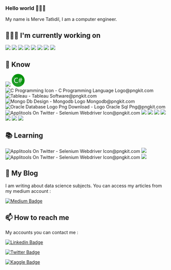 ### Hello world 🙋🏻‍♀️
My name is Merve Tatlıdil, I am a computer engineer.

## 👩🏻‍💻 I'm currently working on

<code><a href="" target="_blank"><img height="40" src="https://www.vectorlogo.zone/logos/python/python-official.svg"></a></code>
<code><a href="" target="_blank"><img height="40" src="https://www.vectorlogo.zone/logos/numpy/numpy-ar21.svg"></a></code>
<code><img src="https://upload.wikimedia.org/wikipedia/commons/0/05/Scikit_learn_logo_small.svg" height="40" ></code>
<code><img src="https://geo-python.github.io/site/_images/pandas_logo.png" height="40" ></code>
<code><img src="https://www.vectorlogo.zone/logos/sqlite/sqlite-ar21.svg" height="40" ></code>
<code><img src="https://www.vectorlogo.zone/logos/mysql/mysql-ar21.svg" height="40" ></code>
<code><img src="https://okpanico.files.wordpress.com/2011/05/logo2.png" height="25" ></code>
<code><a href="" target="_blank"><img height="40" src="https://www.vectorlogo.zone/logos/jupyter/jupyter-ar21.svg"></a></code>

## 🧠 Know

<img src="https://www.vectorlogo.zone/logos/java/java-ar21.svg" height="40" />  <img src="https://github.com/github/explore/blob/master/topics/csharp/csharp.png?raw=true" height="40" /> <img src="https://www.pngkit.com/png/detail/101-1010012_c-programming-icon-c-programming-language-logo.png" alt="C Programming Icon - C Programming Language Logo@pngkit.com" height="40" >  <img src="https://www.pngkit.com/png/detail/787-7876071_tableau-tableau-software.png" alt="Tableau - Tableau Software@pngkit.com" height="40" > <img src="https://www.pngkit.com/png/detail/383-3838914_mongo-db-design-mongodb-logo-mongodb.png" alt="Mongo Db Design - Mongodb Logo Mongodb@pngkit.com" height="40" > <img src="https://www.pngkit.com/png/detail/142-1422061_oracle-database-logo-png-download-logo-oracle-sql.png" alt="Oracle Database Logo Png Download - Logo Oracle Sql Png@pngkit.com" height="40" > <img src="https://www.tutorialandexample.com/wp-content/uploads/2020/02/Tkinter-%E2%80%93-Python.png" alt="Applitools On Twitter - Selenium Webdriver Icon@pngkit.com" height="40" > <code><a href="" target="_blank"><img height="40" src="https://www.vectorlogo.zone/logos/visualstudio_code/visualstudio_code-icon.svg"></a></code>
<code><a href="" target="_blank"><img height="40" src="https://www.vectorlogo.zone/logos/eclipse/eclipse-ar21.svg"></a></code>
<code><a href="" target="_blank"><img height="40" src="https://www.vectorlogo.zone/logos/trello/trello-ar21.svg"></a></code>
<code><a href="" target="_blank"><img height="40" src="https://www.vectorlogo.zone/logos/google_analytics/google_analytics-ar21.svg"></a></code>
<code><a href="" target="_blank"><img height="40" src="https://www.vectorlogo.zone/logos/json/json-ar21.svg"></a></code>
<code><a href="" target="_blank"><img height="40" src="https://www.vectorlogo.zone/logos/linux/linux-ar21.svg"></a></code>
<code><a href="" target="_blank"><img height="40" src="https://www.vectorlogo.zone/logos/qtio/qtio-ar21.svg"></a></code>

## 📚 Learning

<img src="https://www.pngkit.com/png/detail/519-5198030_applitools-on-twitter-selenium-webdriver-icon.png" alt="Applitools On Twitter - Selenium Webdriver Icon@pngkit.com" height="40" > <code><a href="" target="_blank"><img height="40" src="https://www.vectorlogo.zone/logos/tensorflow/tensorflow-ar21.svg"></a></code>
<img src="https://opendatascience.com/wp-content/uploads/2018/10/K2.png" alt="Applitools On Twitter - Selenium Webdriver Icon@pngkit.com" height="40" >
<code><a href="" target="_blank"><img height="40" src="https://www.vectorlogo.zone/logos/pytorch/pytorch-ar21.svg"></a></code>

## 📒 My Blog
I am writing about data science subjects. You can access my articles from my medium account :

[![Medium Badge](https://img.shields.io/badge/MerveTatlıdil-Medium-green?style=for-the-badge&logo=medium)](https://medium.com/@mervetatlidil)

## 📫 How to reach me
My accounts you can contact me :

[![Linkedin Badge](https://img.shields.io/badge/MerveTatlıdil-follow%20on%20linkedin-red?style=for-the-badge&logo=linkedin)](https://www.linkedin.com/in/nmervetatlidil/)

[![Twitter Badge](https://img.shields.io/badge/MerveTatlıdil-follow%20on%20twitter-yellow?style=for-the-badge&logo=twitter)](https://twitter.com/MerveTatlidil)

[![Kaggle Badge](https://img.shields.io/badge/MerveTatlıdil-follow%20on%20kaggle-blue?style=for-the-badge&logo=kaggle)](https://www.kaggle.com/merve199/account)


